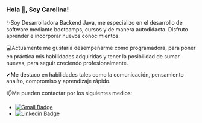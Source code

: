 ### Hola 👋, Soy Carolina!

<!--
**CarolinaCQ/CarolinaCQ** is a ✨ _special_ ✨ repository because its `README.md` (this file) appears on your GitHub profile.

Here are some ideas to get you started:

- 🔭 I’m currently working on ...
- 🌱 I’m currently learning ...
- 👯 I’m looking to collaborate on ...
- 🤔 I’m looking for help with ...
- 💬 Ask me about ...
- 📫 How to reach me: ...
- 😄 Pronouns: ...
- ⚡ Fun fact: ...
-->
✨Soy Desarrolladora Backend Java, me especializo en el desarrollo de software mediante bootcamps, cursos y de manera autodidacta. Disfruto aprender e incorporar nuevos conocimientos.

💻Actuamente me gustaría desempeñarme como programadora, para poner en práctica mis habilidades adquiridas y tener la posibilidad de sumar nuevas, para seguir creciendo profesionalmente.

✔Me destaco en habilidades tales como la comunicación, pensamiento analíto, compromiso y aprendizaje rápido.

📫Me pueden contactar por los siguientes medios:
 - [![Gmail Badge](https://img.shields.io/badge/-carolinaquevedo01@gmail.com-c14438?style=flat-square&logo=Gmail&logoColor=white&link=mailto:carolinaquevedo01@gmail.com)](mailto:carolinaquevedo01@gmail.com)
 - [![Linkedin Badge](https://img.shields.io/badge/-carolinacamilaquevedo-blue?style=flat-square&logo=Linkedin&logoColor=white&link=https://www.linkedin.com/in/carolina-camila-quevedo/)](https://www.linkedin.com/in/carolina-camila-quevedo/)
